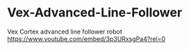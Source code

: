 # Vex-Advanced-Line-Follower
Vex Cortex advanced line follower robot
https://www.youtube.com/embed/3p3URxsgPa4?rel=0
